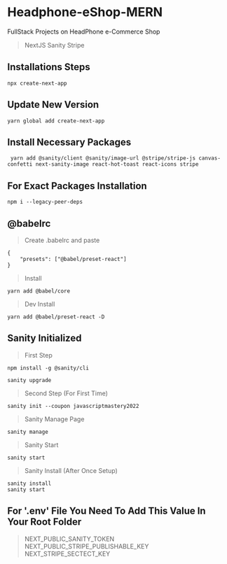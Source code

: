 # Headphone-eShop-MERN

FullStack Projects on HeadPhone e-Commerce Shop

> NextJS
> Sanity
> Stripe

## Installations Steps

    npx create-next-app

## Update New Version

    yarn global add create-next-app

## Install Necessary Packages

     yarn add @sanity/client @sanity/image-url @stripe/stripe-js canvas-confetti next-sanity-image react-hot-toast react-icons stripe

## For Exact Packages Installation

    npm i --legacy-peer-deps

## @babelrc

> Create .babelrc and paste

    {
        "presets": ["@babel/preset-react"]
    }

> Install

    yarn add @babel/core

> Dev Install

    yarn add @babel/preset-react -D

## Sanity Initialized

> First Step

    npm install -g @sanity/cli

    sanity upgrade

> Second Step (For First Time)

    sanity init --coupon javascriptmastery2022

> Sanity Manage Page

    sanity manage

> Sanity Start

    sanity start

> Sanity Install (After Once Setup)

    sanity install
    sanity start

## For '.env' File You Need To Add This Value In Your Root Folder

> NEXT_PUBLIC_SANITY_TOKEN
> NEXT_PUBLIC_STRIPE_PUBLISHABLE_KEY
> NEXT_STRIPE_SECTECT_KEY
